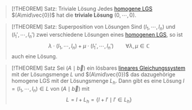 > [!THEOREM] Satz: Triviale Lösung
> Jedes [homogene LGS](Homogene%20LGS/Homogenes%20LGS.md) $(A\mid\vec{0})$ hat die **triviale Lösung** $(0,\cdots,0)$.

> [!THEOREM] Satz: Superposition von Lösungen
> Sind $(l_1,\cdots,l_n)$ und $(l_1',\cdots,l_n')$ zwei verschiedene Lösungen eines [homogenen LGS](Homogene%20LGS/Homogenes%20LGS.md), so ist
> $$\lambda\cdot(l_1,\cdots,l_n) +\mu\cdot (l_1',\cdots,l_n') \qquad \forall \lambda,\mu \in\mathbb{C}$$
> auch eine Lösung.

> [!THEOREM] Satz
> Sei $(A\mid\vec{b})$ ein lösbares [lineares Gleichungssystem](Lineares%20Gleichungssystem.md) mit der Lösungsmenge $L$ und $(A\mid\vec{0})$ das dazugehörige homogene LGS mit der Lösungsmenge $L_h$. Dann gibt es eine Lösung $l = (l_1,\cdots,l_n) \in L$ von $(A\mid\vec{b})$ mit
> $$L = l + L_h = \{l + l' \mid l' \in L_h\}$$